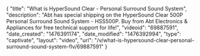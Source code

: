 {
    "title": "What is HyperSound Clear - Personal Surround Sound System",
    "description": "Abt has special shipping on the HyperSound Clear 500P Personal Surround Sound System - HSS500P. Buy from Abt Electronics & Appliances for free technical support for life!",
    "videoid": "69887591",
    "date_created": "1476391174",
    "date_modified": "1476392994",
    "type": "captivate",
    "layout": "video",
    "url": "\/v\/what-is-hypersound-clear-personal-surround-sound-system-flv\/69887591"
}